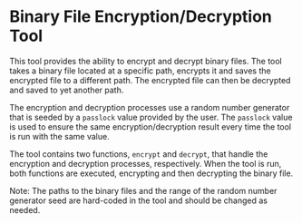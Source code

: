 # Binary File Encryption/Decryption Tool

This tool provides the ability to encrypt and decrypt binary files. 
The tool takes a binary file located at a specific path, encrypts it and saves the encrypted file to a different path. 
The encrypted file can then be decrypted and saved to yet another path. 

The encryption and decryption processes use a random number generator that is seeded by a `passlock` value provided by the user. 
The `passlock` value is used to ensure the same encryption/decryption result every time the tool is run with the same value. 

The tool contains two functions, `encrypt` and `decrypt`, that handle the encryption and decryption processes, respectively. 
When the tool is run, both functions are executed, encrypting and then decrypting the binary file. 

Note: The paths to the binary files and the range of the random number generator seed are hard-coded in the tool and should be changed as needed.
